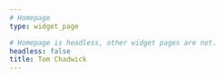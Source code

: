 ```yaml
---
# Homepage
type: widget_page

# Homepage is headless, other widget pages are not.
headless: false
title: Tom Chadwick
---
```

